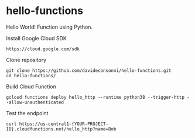 # hello-functions
Hello World! Function using Python.

Install Google Cloud SDK

    https://cloud.google.com/sdk

Clone repository

    git clone https://github.com/davideconsonni/hello-functions.git
    cd hello-functions/

Build Cloud Function

    gcloud functions deploy hello_http --runtime python38 --trigger-http --allow-unauthenticated

Test the endpoint

    curl https://us-central1-{YOUR-PROJECT-ID}.cloudfunctions.net/hello_http?name=Bob